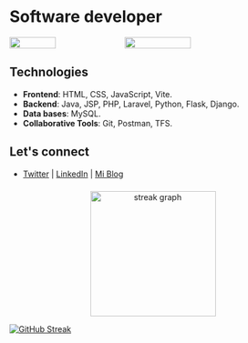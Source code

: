<h1>Software developer</h1>

<div style="display: flex;" >
    <img src="https://github-readme-stats.vercel.app/api/top-langs/?username=Jeferson-Fajardo&layout=compact&bg_color=000000&theme=tokyonight" width=40%;>
    <img align=top src="https://github-readme-stats.vercel.app/api?username=Jeferson-Fajardo&show_icons=true&count_private=true&hide_title=true&hide=prs&bg_color=000000&theme=tokyonight" width=48%;>
</div>

## Technologies

- **Frontend**: HTML, CSS, JavaScript, Vite.
- **Backend**: Java, JSP, PHP, Laravel, Python, Flask, Django.  
- **Data bases**: MySQL.
- **Collaborative Tools**: Git, Postman, TFS.

## Let's connect

 - [Twitter](https://x.com/Jeferson_Fajard) | [LinkedIn](https://linkedin.com/in/jeferson-fajardo) | [Mi Blog](#)


###

<div align="center">
  <img src="https://streak-stats.demolab.com?user=Jeferson-Fajardo&locale=en&mode=daily&theme=dark&hide_border=false&border_radius=5&order=3" height="220" alt="streak graph"  />
</div>

[![GitHub Streak](https://streak-stats.demolab.com?user=Jeferson-Fajardo&theme=dark)](https://git.io/streak-stats)

###
